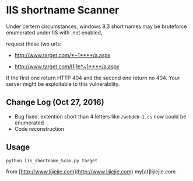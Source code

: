 # IIS shortname Scanner #

Under certern circumstances, windows 8.3 short names may be bruteforce enumerated under IIS with .net enabled,

request these two urls:

* http://www.target.com/*~1****/a.aspx

* http://www.target.com/l1j1e*~1****/a.aspx

If the first one return HTTP 404 and the second one return no 404. Your server might be exploitable to this vulnerability.

## Change Log (Oct 27, 2016)
* Bug fixed: extention short than 4 letters like ```/webdeb~1.cs``` now could be enumerated
* Code reconstruction

## Usage

```
python iis_shortname_Scan.py target
```


from [http://www.lijiejie.com](http://www.lijiejie.com)    my[at]lijiejie.com

